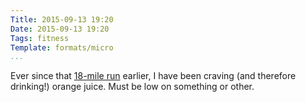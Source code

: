 ```yaml
---
Title: 2015-09-13 19:20
Date: 2015-09-13 19:20
Tags: fitness
Template: formats/micro
...
```


Ever since that [18-mile run] earlier, I have been craving (and therefore
drinking!) orange juice. Must be low on something or other.

[18-mile run]: /2015/2015-09-13-1547.html
